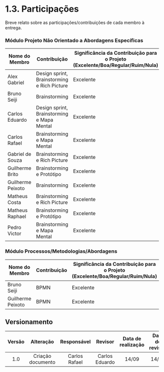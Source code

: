 # 1.3. Participações

Breve relato sobre as participações/contribuições de cada membro à entrega.

### Módulo Projeto Não Orientado a Abordagens Específicas

| Nome do Membro    | Contribuição                 | Significância da Contribuição para o Projeto (Excelente/Boa/Regular/Ruim/Nula) |
| ----------------- | ---------------------------- | ------------------------------------------------------------------------------ |
| Alex Gabriel      | Design sprint, Brainstorming e Rich Picture | Excelente                                                                      |
| Bruno Seiji       | Brainstorming         | Excelente                                                                      |
| Carlos Eduardo    |  Design sprint, Brainstorming e Mapa Mental  | Excelente                                                                      |
| Carlos Rafael     | Brainstorming e Mapa Mental  | Excelente                                                                      |
| Gabriel de Souza  | Brainstorming e Rich Picture | Excelente                                                                      |
| Guilherme Brito   | Brainstorming e Protótipo    | Excelente                                                                      |
| Guilherme Peixoto | Brainstorming         | Excelente                                                                      |
| Matheus Costa     | Brainstorming e Rich Picture                 | Excelente                                                                      |
| Matheus Raphael   | Brainstorming e Protótipo    | Excelente                                                                      |
| Pedro Victor      | Brainstorming e Mapa Mental  | Excelente                                                                      |


### Módulo Processos/Metodologias/Abordagens

| Nome do Membro | Contribuição                                                                        | Significância da Contribuição para o Projeto (Excelente/Boa/Regular/Ruim/Nula) |
| -------------- | ----------------------------------------------------------------------------------- | ------------------------------------------------------------------------------ |
|     Bruno Seiji   | BPMN | Excelente                                                                      |
|Guilherme Peixoto      | BPMN         | Excelente                                                              |


## Versionamento

| Versão |     Alteração     |  Responsável  | Revisor | Data de realização | Data de revisão |
| :----: | :---------------: | :-----------: | :-----: | :---: | :---: |
|  1.0   | Criação documento | Carlos Rafael | Carlos Eduardo | 14/09 | 14/09
